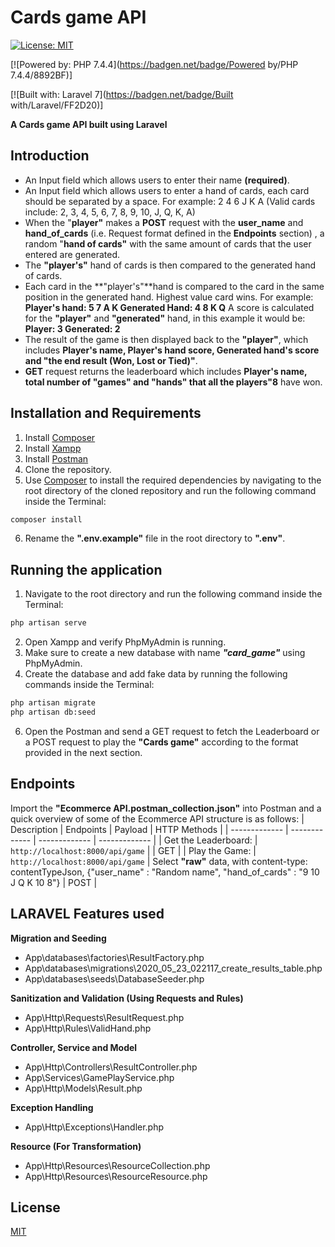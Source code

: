 # Cards game API
[![License: MIT](https://img.shields.io/badge/License-MIT-yellow.svg)](https://opensource.org/licenses/MIT)

[![Powered by: PHP 7.4.4](https://badgen.net/badge/Powered by/PHP 7.4.4/8892BF)]

[![Built with: Laravel 7](https://badgen.net/badge/Built with/Laravel/FF2D20)]

**A Cards game API built using Laravel**

## Introduction
- An Input field which allows users to enter their name **(required)**.
- An Input field which allows users to enter a hand of cards, each card should be
separated by a space. For example: 2 4 6 J K A (Valid cards include: 2, 3, 4, 5, 6, 7, 8, 9, 10, J, Q, K, A)
- When the "**player"** makes a **POST** request with the **user_name** and **hand_of_cards** (i.e. Request format defined in the **Endpoints** section) , a random "**hand of cards"** with the same  amount of cards that the user entered are generated.
- The **"player's"** hand of cards is then compared to the generated hand of cards.
- Each card in the **"player's"**hand is compared to the card in the same position in
the generated hand. Highest value card wins. For example:
**Player's hand: 5 7 A K
Generated Hand: 4 8 K Q**
A score is calculated for the **"player"** and **"generated"** hand, in this example it would
be:
**Player: 3
Generated: 2**
- The result of the game is then displayed back to the **"player"**, which includes **Player's name, Player's hand score, Generated hand's score and "the end result (Won, Lost or Tied)"**.
- **GET** request returns the leaderboard which includes **Player's name, total number of "games" and "hands" that all the players"8** have won.

## Installation and Requirements
1. Install [Composer](https://getcomposer.org/download/)
2. Install [Xampp](https://www.apachefriends.org/download.html)
3. Install [Postman](https://www.postman.com/downloads/)
4. Clone the repository.
5. Use [Composer](https://getcomposer.org/download/) to install the required dependencies by navigating to the root directory of the cloned repository and run the following command inside the Terminal:
```bash
composer install
``` 
6. Rename the **".env.example"** file in the root directory to **".env"**.

## Running the application
1. Navigate to the root directory and run the following command inside the Terminal:
```bash
php artisan serve
``` 
2. Open Xampp and verify PhpMyAdmin is running.
3. Make sure to create a new database with name ***"card_game"*** using PhpMyAdmin.
4. Create the database and add fake data by running the following commands inside the  Terminal:
```bash
php artisan migrate
php artisan db:seed 
```
6. Open the Postman and send a GET request to fetch the Leaderboard or a POST request to play the **"Cards game"**  according to the format provided in the next section.

## Endpoints
Import the **"Ecommerce API.postman_collection.json"** into Postman and a quick overview of some of the Ecommerce API structure is as follows:
| Description | Endpoints | Payload | HTTP Methods |
| ------------- | ------------- | ------------- | ------------- |
| Get the Leaderboard: | `http://localhost:8000/api/game` | | GET |
| Play the Game: | `http://localhost:8000/api/game` | Select **"raw"** data, with content-type: contentTypeJson, {"user_name" : "Random name", "hand_of_cards" : "9 10  J Q K 10  8"} | POST |

## LARAVEL Features used
**Migration and Seeding**
  - App\databases\factories\ResultFactory.php
  - App\databases\migrations\2020_05_23_022117_create_results_table.php
  - App\databases\seeds\DatabaseSeeder.php

**Sanitization and Validation (Using Requests and Rules)**
  - App\Http\Requests\ResultRequest.php
  - App\Http\Rules\ValidHand.php

**Controller, Service and Model**
  - App\Http\Controllers\ResultController.php
  - App\Services\GamePlayService.php
  - App\Http\Models\Result.php

**Exception Handling**
 - App\Http\Exceptions\Handler.php

**Resource (For Transformation)**
  -  App\Http\Resources\ResourceCollection.php
  -  App\Http\Resources\ResourceResource.php

## License
[MIT](https://choosealicense.com/licenses/mit/)